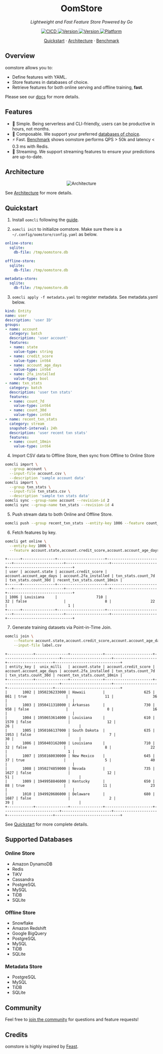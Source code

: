 <h1 align="center">OomStore</h1>
<p align="center">
    <em>Lightweight and Fast Feature Store Powered by Go</em>
</p>

<p align="center">
    <a href="https://github.com/oom-ai/oomstore/actions/workflows/ci.yml">
        <img src="https://github.com/oom-ai/oomstore/actions/workflows/ci.yml/badge.svg" alt="CICD"/>
    </a>
    <a href="https://goreportcard.com/report/oom-ai/oomstore">
        <img src="https://goreportcard.com/badge/oom-ai/oomstore" alt="Version">
    </a>
    <a href="http://godoc.org/github.com/oom-ai/oomstore">
        <img src="https://godoc.org/github.com/oom-ai/oomstore?status.png" alt="Version">
    </a>
    <a href="https://codecov.io/gh/oom-ai/oomstore">
        <img src="https://codecov.io/gh/oom-ai/oomstore/branch/main/graph/badge.svg?token=C59L7LTRM4" alt="Platform"/>
    </a>
</p>

<p align="center">
  <a href="https://oom.ai/docs/quickstart">Quickstart</a>
  <span> · </span>
  <a href="https://oom.ai/docs/architecture">Architecture</a>
  <span> · </span>
  <a href="https://oom.ai/docs/benchmark">Benchmark</a>
</p>

## Overview

oomstore allows you to:

- Define features with YAML.
- Store features in databases of choice.
- Retrieve features for both online serving and offline training, **fast**.

Please see our [docs](https://oom.ai/docs) for more details.

## Features

- 🍼 Simple. Being serverless and CLI-friendly, users can be productive in hours, not months.
- 🔌 Composable. We support your preferred [databases of choice](https://oom.ai/docs/supported-databases).
- ⚡ Fast. [Benchmark](https://oom.ai/docs/benchmark) shows oomstore performs QPS > 50k and latency < 0.3 ms with Redis.
- 🌊 Streaming. We support streaming features to ensure your predictions are up-to-date.

## Architecture

<p align="center">
  <img src="https://oom.ai/images/architecture/architecture.svg" alt="Architecture">
</p>

See [Architecture](https://oom.ai/docs/architecture) for more details.

## Quickstart

1. Install `oomcli` following the [guide](https://oom.ai/docs/installation#cli).

2. `oomcli init` to initialize oomstore. Make sure there is a `~/.config/oomstore/config.yaml` as below.

```yaml
online-store:
  sqlite:
    db-file: /tmp/oomstore.db

offline-store:
  sqlite:
    db-file: /tmp/oomstore.db

metadata-store:
  sqlite:
    db-file: /tmp/oomstore.db
```

3. `oomcli apply -f metadata.yaml` to register metadata. See metadata.yaml below.

```yaml
kind: Entity
name: user
description: 'user ID'
groups:
- name: account
  category: batch
  description: 'user account'
  features:
  - name: state
    value-type: string
  - name: credit_score
    value-type: int64
  - name: account_age_days
    value-type: int64
  - name: 2fa_installed
    value-type: bool
- name: txn_stats
  category: batch
  description: 'user txn stats'
  features:
  - name: count_7d
    value-type: int64
  - name: count_30d
    value-type: int64
- name: recent_txn_stats
  category: stream
  snapshot-interval: 24h
  description: 'user recent txn stats'
  features:
  - name: count_10min
    value-type: int64
```

4. Import CSV data to Offline Store, then sync from Offline to Online Store

```bash
oomcli import \
  --group account \
  --input-file account.csv \
  --description 'sample account data'
oomcli import \
  --group txn_stats \
  --input-file txn_stats.csv \
  --description 'sample txn stats data'
oomcli sync --group-name account --revision-id 2
oomcli sync --group-name txn_stats --revision-id 4
```

5. Push stream data to both Online and Offline Store.

```bash
oomcli push --group recent_txn_stats --entity-key 1006 --feature count_10min=1
```

6. Fetch features by key.

```bash
oomcli get online \
  --entity-key 1006 \
  --feature account.state,account.credit_score,account.account_age_days,account.2fa_installed,txn_stats.count_7d,txn_stats.count_30d,recent_txn_stats.count_10min
```

```text
+------+---------------+----------------------+--------------------------+-----------------------+--------------------+---------------------+------------------------------+
| user | account.state | account.credit_score | account.account_age_days | account.2fa_installed | txn_stats.count_7d | txn_stats.count_30d | recent_txn_stats.count_10min |
+------+---------------+----------------------+--------------------------+-----------------------+--------------------+---------------------+------------------------------+
| 1006 | Louisiana     |                  710 |                       32 | false                 |                  8 |                  22 |                            1 |
+------+---------------+----------------------+--------------------------+-----------------------+--------------------+---------------------+------------------------------+
```

7. Generate training datasets via Point-in-Time Join.

```sh
oomcli join \
	--feature account.state,account.credit_score,account.account_age_days,account.2fa_installed,txn_stats.count_7d,txn_stats.count_30d,recent_txn_stats.count_10min \
	--input-file label.csv
```

```text
+------------+---------------+---------------+----------------------+--------------------------+-----------------------+--------------------+---------------------+------------------------------+
| entity_key |  unix_milli   | account.state | account.credit_score | account.account_age_days | account.2fa_installed | txn_stats.count_7d | txn_stats.count_30d | recent_txn_stats.count_10min |
+------------+---------------+---------------+----------------------+--------------------------+-----------------------+--------------------+---------------------+------------------------------+
|       1002 | 1950236233000 | Hawaii        |                  625 |                      861 | true                  |                 11 |                  36 |                              |
|       1003 | 1950411318000 | Arkansas      |                  730 |                      958 | false                 |                  0 |                  16 |                              |
|       1004 | 1950653614000 | Louisiana     |                  610 |                     1570 | false                 |                 12 |                  26 |                              |
|       1005 | 1950166137000 | South Dakota  |                  635 |                     1953 | false                 |                  7 |                  30 |                              |
|       1006 | 1950403162000 | Louisiana     |                  710 |                       32 | false                 |                  8 |                  22 |                            1 |
|       1007 | 1950160030000 | New Mexico    |                  645 |                       37 | true                  |                  5 |                  40 |                              |
|       1008 | 1950274859000 | Nevada        |                  735 |                     1627 | false                 |                 12 |                  51 |                              |
|       1009 | 1949958846000 | Kentucky      |                  650 |                       88 | true                  |                 11 |                  23 |                              |
|       1010 | 1949920686000 | Delaware      |                  680 |                     1687 | false                 |                  2 |                  39 |                              |
+------------+---------------+---------------+----------------------+--------------------------+-----------------------+--------------------+---------------------+------------------------------+
```

See [Quickstart](https://oom.ai/docs/quickstart) for more complete details.

## Supported Databases

### Online Store

- Amazon DynamoDB
- Redis
- TiKV
- Cassandra
- PostgreSQL
- MySQL
- TiDB
- SQLite

### Offline Store

- Snowflake
- Amazon Redshift
- Google BigQuery
- PostgreSQL
- MySQL
- TiDB
- SQLite

### Metadata Store

- PostgreSQL
- MySQL
- TiDB
- SQLite

## Community

Feel free to [join the community](https://oom.ai/docs/community) for questions and feature requests!

## Credits

oomstore is highly inspired by [Feast](https://github.com/feast-dev/feast).